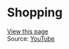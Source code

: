# Shopping
[View this page](http://htmlpreview.github.io/?https://github.com/jerson1207/Javascript-Case-Study/blob/main/shopping/index.html) <br>
Source: [YouTube](https://www.youtube.com/watch?v=cWrS-w4EI40)
